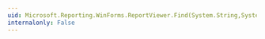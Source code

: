 ```yaml
---
uid: Microsoft.Reporting.WinForms.ReportViewer.Find(System.String,System.Int32)
internalonly: False
---
```

